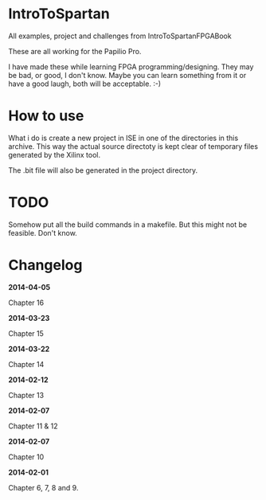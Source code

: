 IntroToSpartan
==============

All examples, project and challenges from IntroToSpartanFPGABook

These are all working for the Papilio Pro.

I have made these while learning FPGA programming/designing. They
may be bad, or good, I don't know. Maybe you can learn something
from it or have a good laugh, both will be acceptable. :-)

How to use
==========

What i do is create a new project in ISE in one of the directories
in this archive. This way the actual source directoty is kept clear
of temporary files generated by the Xilinx tool.

The .bit file will also be generated in the project directory.

TODO
====

Somehow put all the build commands in a makefile. But this might
not be feasible. Don't know.

Changelog
=========

__2014-04-05__

Chapter 16

__2014-03-23__

Chapter 15

__2014-03-22__

Chapter 14

__2014-02-12__

Chapter 13

__2014-02-07__

Chapter 11 & 12

__2014-02-07__

Chapter 10

__2014-02-01__

Chapter 6, 7, 8 and 9.
